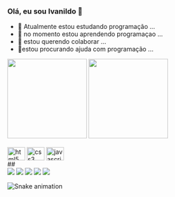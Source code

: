 ### Olá, eu sou Ivanildo 👋

- 🔭 Atualmente estou estudando programação ...
- 🌱 no momento estou aprendendo programaçao ...
- 👯 estou querendo colaborar ...
- 🤔estou procurando ajuda com programação ...

<div>
  <img height="180em" src="https://github-readme-stats.vercel.app/api?username=IvanildoCampos&show_icons=true&theme=dark&count_private=true&include_all_commits=true" />
  <img height="180em" src="https://github-readme-stats.vercel.app/api/top-langs/?username=IvanildoCampos&layout=compact&langs_count=16&theme=dark" />
</div>

<div style"= display: inline_block"></br>
<img align="center" height="30em" width="40em" alt="html5" src="https://cdn.jsdelivr.net/gh/devicons/devicon/icons/html5/html5-original-wordmark.svg"/>
<img align="center" height="30em" width="40em" alt="css3" src="https://cdn.jsdelivr.net/gh/devicons/devicon/icons/css3/css3-original-wordmark.svg" />
<img align="center" height="30em" width="40em" alt="javascript" src="https://cdn.jsdelivr.net/gh/devicons/devicon/icons/javascript/javascript-original.svg" />
</div>
##
<div>
<a href="https://www.linkedin.com/in/ivanildo-campos-566706231/ target="_blank"><img src="https://img.shields.io/badge/LinkedIn-0077B5?style=for-the-badge&logo=linkedin&logoColor=white" target=_"blank></a>
<a href="ivanildocampos1998@gmail.com" target="_blank"><img src="https://img.shields.io/badge/Gmail-D14836?style=for-the-badge&logo=gmail&logoColor=yellow target="_blank"></a>
<a href="https://www.facebook.com/ivanildocampos.ivanildocampos" target="_blank"><img src="https://img.shields.io/badge/Facebook-1877F2?style=for-the-badge&logo=facebook&logoColor=white target_blank"></a>
<a href="https://www.instagram.com/ivanildoocamposs/" target="_blank"><img src="https://img.shields.io/badge/Instagram-E4405F?style=for-the-badge&logo=instagram&logoColor=white" target="_blank"></a>
<a href="https://github.com/IvanildoCampos" target="_blank"><img src="https://img.shields.io/badge/GitHub-100000?style=for-the-badge&logo=github&logoColor=white" target="_blank"></a>
</div>

![Snake animation](https://github.com/IvanildoCampos/IvanildoCampos/blob/output/github-contribution-grid-snake.svg)
